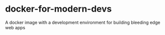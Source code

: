 docker-for-modern-devs
======================

A docker image with a development environment for building bleeding edge web apps
